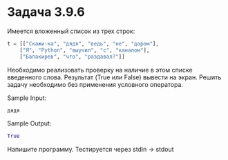 # Задача 3.9.6

Имеется вложенный список из трех строк:

```python
t = [["Скажи-ка", "дядя", "ведь", "не", "даром"],
    ["Я", "Python", "выучил", "с", "каналом"],
    ["Балакирев", "что", "раздавал?"]]
```

Необходимо реализовать проверку на наличие в этом списке введенного слова. Результат (True или False) вывести на экран. Решить задачу необходимо без применения условного оператора.

Sample Input:

```python
дядя
```

Sample Output:

```python
True
```

Напишите программу. Тестируется через stdin → stdout
